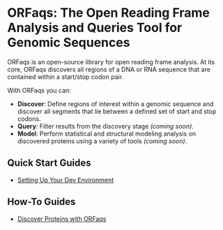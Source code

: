 # ORFaqs: The Open Reading Frame Analysis and Queries Tool for Genomic Sequences
ORFaqs is an open-source library for open reading frame analysis. At its core,
ORFaqs discovers all regions of a DNA or RNA sequence that are contained within
a start/stop codon pair.

With ORFaqs you can:
- **Discover**: Define regions of interest within a genomic sequence and
discover all segments that lie between a defined set of start and stop codons.
- **Query**: Filter results from the discovery stage _(coming soon)_.
- **Model**: Perform statistical and structural modeling analysis on discovered proteins using a variety of tools _(coming soon)_.

## Quick Start Guides
- [Setting Up Your Dev Environment](docs/quick-start-quides/setting-up-your-dev-environment.md)

## How-To Guides
- [Discover Proteins with ORFaqs](docs/how-to-guides/discover-proteins-with-orfaqs.md)
